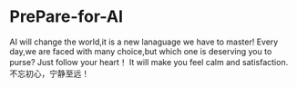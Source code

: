 # PrePare-for-AI
AI will change the world,it is a new lanaguage we have to master!
Every day,we are faced with many choice,but which one is deserving you to purse?
Just follow your heart！ It will make you feel calm and satisfaction.
不忘初心，宁静至远！
